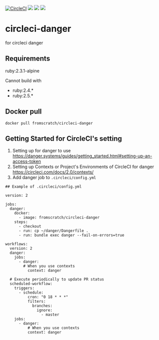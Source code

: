 [![CircleCI](https://circleci.com/gh/f-scratch/circleci-danger.svg?style=svg)](https://circleci.com/gh/f-scratch/circleci-danger)
[![](https://images.microbadger.com/badges/version/fromscratch/circleci-danger.svg)](https://microbadger.com/images/fromscratch/circleci-danger "Get your own version badge on microbadger.com")
[![](https://images.microbadger.com/badges/image/fromscratch/circleci-danger.svg)](https://microbadger.com/images/fromscratch/circleci-danger "Get your own image badge on microbadger.com")
[![](https://images.microbadger.com/badges/commit/fromscratch/circleci-danger.svg)](https://microbadger.com/images/fromscratch/circleci-danger "Get your own commit badge on microbadger.com")

# circleci-danger

for circleci danger

## Requirements

ruby:2.3.1-alpine

Cannot build with
- ruby:2.4.*
- ruby:2.5.*

## Docker pull

```
docker pull fromscratch/circleci-danger
```

## Getting Started for CircleCI's setting

1. Setting up for danger to use  
https://danger.systems/guides/getting_started.html#setting-up-an-access-token
2. Setting up Contexts or Project's Environments of CircleCI for danger  
https://circleci.com/docs/2.0/contexts/
3. Add danger job to `.circleci/config.yml`

```
## Example of .circleci/config.yml

version: 2

jobs:
  danger:
    docker:
      - image: fromscratch/circleci-danger
    steps:
      - checkout
      - run: cp ~/danger/Dangerfile .
      - run: bundle exec danger --fail-on-errors=true

workflows:
  version: 2
  danger:
    jobs:
      - danger:
        # When you use contexts
          context: danger

  # Execute periodically to update PR status
  scheduled-workflow:
    triggers:
      - schedule:
          cron: "0 18 * * *"
          filters:
            branches:
              ignore:
                - master
    jobs:
      - danger:
          # When you use contexts
          context: danger
```